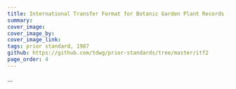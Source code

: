 ```yaml
---
title: International Transfer Format for Botanic Garden Plant Records (IFT2)
summary: 
cover_image: 
cover_image_by: 
cover_image_link: 
tags: prior standard, 1987
github: https://github.com/tdwg/prior-standards/tree/master/itf2
page_order: 4
---
```


...
